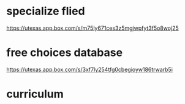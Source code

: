 


# specialize flied 

https://utexas.app.box.com/s/m75ly671ces3z5mgjwpfyt3f5o8woj25


# free choices database 
https://utexas.app.box.com/s/3xf7ly254tfg0cbegioyw186trwarb5i


# curriculum 